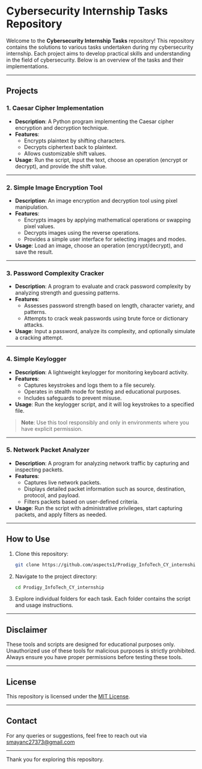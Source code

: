 # Cybersecurity Internship Tasks Repository

Welcome to the **Cybersecurity Internship Tasks** repository! This repository contains the solutions to various tasks undertaken during my cybersecurity internship. Each project aims to develop practical skills and understanding in the field of cybersecurity. Below is an overview of the tasks and their implementations.

---

## Projects

### 1. Caesar Cipher Implementation
- **Description**: A Python program implementing the Caesar cipher encryption and decryption technique.
- **Features**:
  - Encrypts plaintext by shifting characters.
  - Decrypts ciphertext back to plaintext.
  - Allows customizable shift values.
- **Usage**:
  Run the script, input the text, choose an operation (encrypt or decrypt), and provide the shift value.

---

### 2. Simple Image Encryption Tool
- **Description**: An image encryption and decryption tool using pixel manipulation.
- **Features**:
  - Encrypts images by applying mathematical operations or swapping pixel values.
  - Decrypts images using the reverse operations.
  - Provides a simple user interface for selecting images and modes.
- **Usage**:
  Load an image, choose an operation (encrypt/decrypt), and save the result.

---

### 3. Password Complexity Cracker
- **Description**: A program to evaluate and crack password complexity by analyzing strength and guessing patterns.
- **Features**:
  - Assesses password strength based on length, character variety, and patterns.
  - Attempts to crack weak passwords using brute force or dictionary attacks.
- **Usage**:
  Input a password, analyze its complexity, and optionally simulate a cracking attempt.

---

### 4. Simple Keylogger
- **Description**: A lightweight keylogger for monitoring keyboard activity.
- **Features**:
  - Captures keystrokes and logs them to a file securely.
  - Operates in stealth mode for testing and educational purposes.
  - Includes safeguards to prevent misuse.
- **Usage**:
  Run the keylogger script, and it will log keystrokes to a specified file.

> **Note**: Use this tool responsibly and only in environments where you have explicit permission.

---

### 5. Network Packet Analyzer
- **Description**: A program for analyzing network traffic by capturing and inspecting packets.
- **Features**:
  - Captures live network packets.
  - Displays detailed packet information such as source, destination, protocol, and payload.
  - Filters packets based on user-defined criteria.
- **Usage**:
  Run the script with administrative privileges, start capturing packets, and apply filters as needed.

---

## How to Use
1. Clone this repository:
   ```bash
   git clone https://github.com/aspects1/Prodigy_InfoTech_CY_internship.git
   ```
2. Navigate to the project directory:
   ```bash
   cd Prodigy_InfoTech_CY_internship
   ```
3. Explore individual folders for each task. Each folder contains the script and usage instructions.

---

## Disclaimer
These tools and scripts are designed for educational purposes only. Unauthorized use of these tools for malicious purposes is strictly prohibited. Always ensure you have proper permissions before testing these tools.

---

## License
This repository is licensed under the [MIT License](LICENSE).

---

## Contact
For any queries or suggestions, feel free to reach out via smayanc27373@gmail.com

---

Thank you for exploring this repository.
